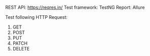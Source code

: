 REST API: https://reqres.in/
Test framework: TestNG
Report: Allure

Test following HTTP Request:
1. GET
2. POST
3. PUT
4. PATCH
5. DELETE
